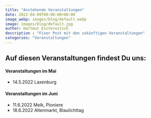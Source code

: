 ```yaml
---
title: "Anstehende Veranstaltungen"
date: 2022-04-09T00:00:00+00:00
image_webp: images/blog/default.webp
image: images/blog/default.jpg
author: Hartmut Eszterwitsch
description : "Fixer Post mit den zukünftigen Veranstaltungen"
categories: "Veranstaltungen"
---
```

## Auf diesen Veranstaltungen findest Du uns:
#### Veranstaltungen im Mai
+ 14.5.2022 Laxenburg
#### Veranstaltungen im Juni
+ 11.6.2022 Melk, Pioniere
+ 18.6.2022 Altenmarkt, Blaulichttag